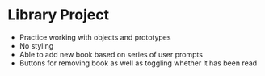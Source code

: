 # Library Project
* Practice working with objects and prototypes
* No styling
* Able to add new book based on series of user prompts
* Buttons for removing book as well as toggling whether it has been read